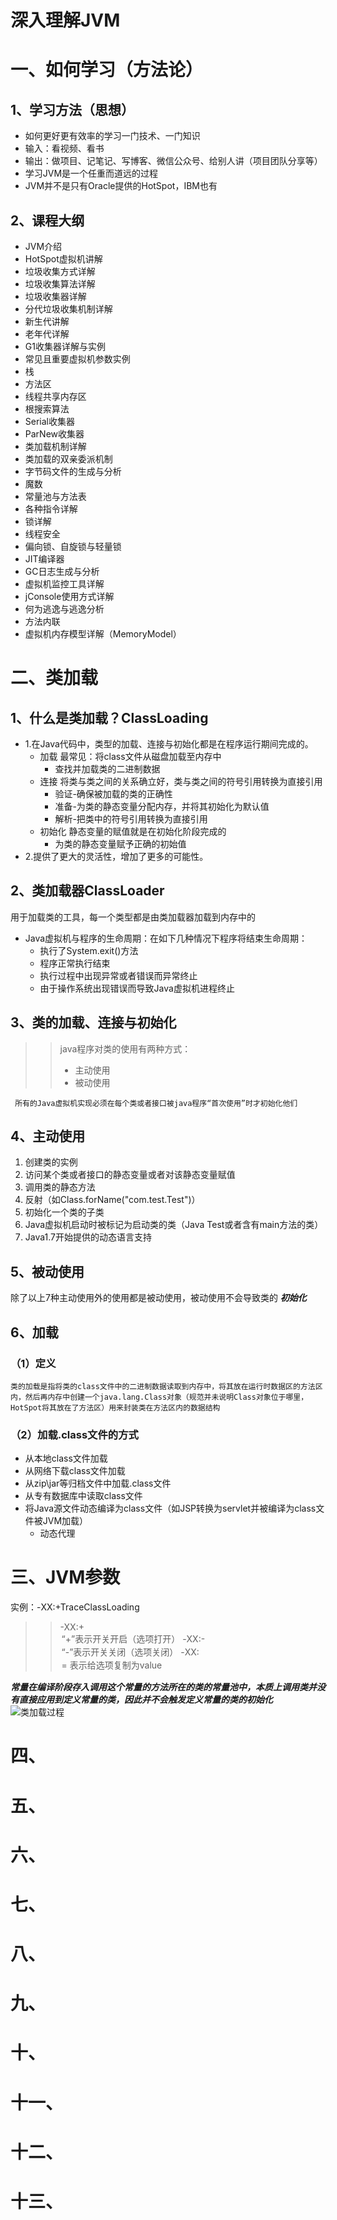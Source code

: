 # 深入理解JVM

# 一、如何学习（方法论）

## 1、学习方法（思想）

- 如何更好更有效率的学习一门技术、一门知识
- 输入：看视频、看书
- 输出：做项目、记笔记、写博客、微信公众号、给别人讲（项目团队分享等）
- 学习JVM是一个任重而道远的过程
- JVM并不是只有Oracle提供的HotSpot，IBM也有

## 2、课程大纲

- JVM介绍
- HotSpot虚拟机讲解
- 垃圾收集方式详解
- 垃圾收集算法详解
- 垃圾收集器详解
- 分代垃圾收集机制详解
- 新生代讲解
- 老年代详解
- G1收集器详解与实例
- 常见且重要虚拟机参数实例
- 栈
- 方法区
- 线程共享内存区
- 根搜索算法
- Serial收集器
- ParNew收集器
- 类加载机制详解
- 类加载的双亲委派机制
- 字节码文件的生成与分析
- 魔数
- 常量池与方法表
- 各种指令详解
- 锁详解
- 线程安全
- 偏向锁、自旋锁与轻量锁
- JIT编译器
- GC日志生成与分析
- 虚拟机监控工具详解
- jConsole使用方式详解
- 何为逃逸与逃逸分析
- 方法内联
- 虚拟机内存模型详解（MemoryModel）

# 二、类加载

## 1、什么是类加载？ClassLoading
- 1.在Java代码中，类型的加载、连接与初始化都是在程序运行期间完成的。
	- 加载
最常见：将class文件从磁盘加载至内存中
		- 查找并加载类的二进制数据
	- 连接
将类与类之间的关系确立好，类与类之间的符号引用转换为直接引用
		- 验证-确保被加载的类的正确性
		- 准备-为类的静态变量分配内存，并将其初始化为默认值
		- 解析-把类中的符号引用转换为直接引用
	- 初始化
静态变量的赋值就是在初始化阶段完成的
		- 为类的静态变量赋予正确的初始值
- 2.提供了更大的灵活性，增加了更多的可能性。
## 2、类加载器ClassLoader
用于加载类的工具，每一个类型都是由类加载器加载到内存中的
- Java虚拟机与程序的生命周期：在如下几种情况下程序将结束生命周期：
	- 执行了System.exit()方法
	- 程序正常执行结束
	- 执行过程中出现异常或者错误而异常终止
	- 由于操作系统出现错误而导致Java虚拟机进程终止
## 3、类的加载、连接与初始化
>> java程序对类的使用有两种方式：
>> - 主动使用
>> - 被动使用

` 所有的Java虚拟机实现必须在每个类或者接口被java程序“首次使用”时才初始化他们`
## 4、主动使用
1. 创建类的实例
2. 访问某个类或者接口的静态变量或者对该静态变量赋值
3. 调用类的静态方法
4. 反射（如Class.forName("com.test.Test")）
5. 初始化一个类的子类
6. Java虚拟机启动时被标记为启动类的类（Java Test或者含有main方法的类）
7. Java1.7开始提供的动态语言支持
## 5、被动使用
除了以上7种主动使用外的使用都是被动使用，被动使用不会导致类的 ***初始化***

## 6、加载
### （1）定义
	类的加载是指将类的class文件中的二进制数据读取到内存中，将其放在运行时数据区的方法区内，然后再内存中创建一个java.lang.Class对象（规范并未说明Class对象位于哪里，HotSpot将其放在了方法区）用来封装类在方法区内的数据结构
### （2）加载.class文件的方式
- 从本地class文件加载
- 从网络下载class文件加载
- 从zip\jar等归档文件中加载.class文件
- 从专有数据库中读取class文件
- 将Java源文件动态编译为class文件（如JSP转换为servlet并被编译为class文件被JVM加载）
	- 动态代理
# 三、JVM参数
实例：-XX:+TraceClassLoading
>> -XX:+<option>    “+”表示开关开启（选项打开）
>> -XX:-<option>    “-”表示开关关闭（选项关闭）
>> -XX:<option>=<value>    表示给选项复制为value

***常量在编译阶段存入调用这个常量的方法所在的类的常量池中，本质上调用类并没有直接应用到定义常量的类，因此并不会触发定义常量的类的初始化***
![类加载过程](/pictures/1567130539(1).jpg)

# 四、	

# 五、

# 六、

# 七、

# 八、

# 九、

# 十、

# 十一、

# 十二、

# 十三、